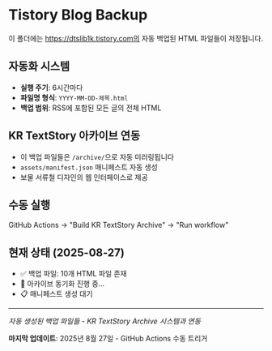 # Tistory Blog Backup

이 폴더에는 https://dtslib1k.tistory.com의 자동 백업된 HTML 파일들이 저장됩니다.

## 자동화 시스템
- **실행 주기**: 6시간마다
- **파일명 형식**: `YYYY-MM-DD-제목.html`
- **백업 범위**: RSS에 포함된 모든 글의 전체 HTML

## KR TextStory 아카이브 연동
- 이 백업 파일들은 `/archive/`으로 자동 미러링됩니다
- `assets/manifest.json` 매니페스트 자동 생성
- 보물 서류철 디자인의 웹 인터페이스로 제공

## 수동 실행
GitHub Actions → "Build KR TextStory Archive" → "Run workflow"

## 현재 상태 (2025-08-27)
- ✅ 백업 파일: 10개 HTML 파일 존재
- 🔄 아카이브 동기화 진행 중...
- 📋 매니페스트 생성 대기

---
*자동 생성된 백업 파일들 - KR TextStory Archive 시스템과 연동*

**마지막 업데이트**: 2025년 8월 27일 - GitHub Actions 수동 트리거
